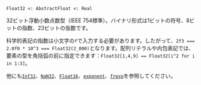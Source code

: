 ```
Float32 <: AbstractFloat <: Real
```

32ビット浮動小数点数型（IEEE 754標準）。バイナリ形式は1ビットの符号、8ビットの指数、23ビットの仮数です。

科学的表記の指数は小文字の`f`で入力する必要があります。したがって、`2f3 === 2.0f0 * 10^3 === Float32(2_000)`となります。配列リテラルや内包表記では、要素の型を角括弧の前に指定できます：`Float32[1,4,9] == Float32[i^2 for i in 1:3]`。

他にも[`Inf32`](@ref)、[`NaN32`](@ref)、[`Float16`](@ref)、[`exponent`](@ref)、[`frexp`](@ref)を参照してください。
